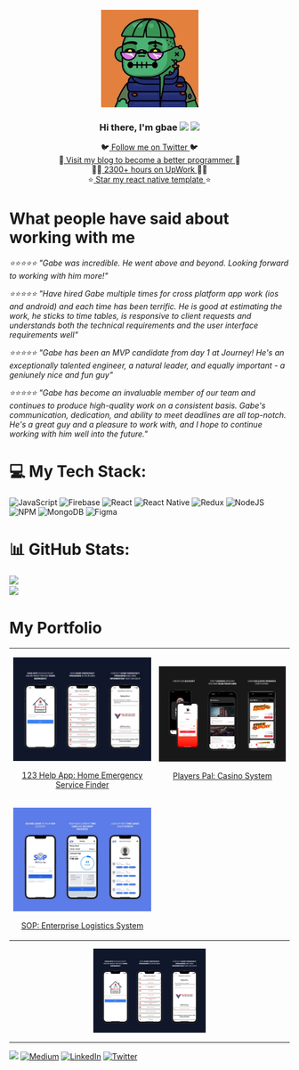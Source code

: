 <p align="center">
  <a href="#"><img width="175px" height="auto" src="https://github.com/daboigbae/images/blob/main/avatar_gabe.JPG?fit=max&w=600" /></a>
</p>
<h3 align="center">Hi there, I'm gbae <img src="https://media.giphy.com/media/hvRJCLFzcasrR4ia7z/giphy.gif" width="28"> <img src="https://emojis.slackmojis.com/emojis/images/1531849430/4246/blob-sunglasses.gif?1531849430" width="28"/>
</h3>

<p align="center">
  🐦<a href="https://twitter.com/daboigbae"> Follow me on Twitter </a>🐦<br/>
  📖<a href="https://digitalartdealers.net/blog/"> Visit my blog to become a better programmer </a>📖<br/>
  👩‍💻<a href="https://www.upwork.com/freelancers/~015773f64f7207d879"> 2300+ hours on UpWork </a>👩‍💻<br/>
  ⭐<a href="https://github.com/daboigbae/react-native-template"> Star my react native template </a>⭐<br/>
</p>

# What people have said about working with me 
  <p><i>⭐⭐⭐⭐⭐ "Gabe was incredible. He went above and beyond. Looking forward to working with him more!"</i></p>
  <p><i>⭐⭐⭐⭐⭐ "Have hired Gabe multiple times for cross platform app work (ios and android) and each time has been terrific. He is good at estimating the work, he sticks to time tables, is responsive to client requests and understands both the technical requirements and the user interface requirements well"</i></p>
  <p><i>⭐⭐⭐⭐⭐ "Gabe has been an MVP candidate from day 1 at Journey! He's an exceptionally talented engineer, a natural leader, and equally important - a geniunely nice and fun guy"</i></p>
  <p><i>⭐⭐⭐⭐⭐ "Gabe has become an invaluable member of our team and continues to produce high-quality work on a consistent basis. Gabe's communication, dedication, and ability to meet deadlines are all top-notch. He's a great guy and a pleasure to work with, and I hope to continue working with him well into the future."</i></p>
  

# 💻 My Tech Stack:
![JavaScript](https://img.shields.io/badge/javascript-%23323330.svg?style=for-the-badge&logo=javascript&logoColor=%23F7DF1E) ![Firebase](https://img.shields.io/badge/firebase-%23039BE5.svg?style=for-the-badge&logo=firebase) ![React](https://img.shields.io/badge/react-%2320232a.svg?style=for-the-badge&logo=react&logoColor=%2361DAFB) ![React Native](https://img.shields.io/badge/react_native-%2320232a.svg?style=for-the-badge&logo=react&logoColor=%2361DAFB) ![Redux](https://img.shields.io/badge/redux-%23593d88.svg?style=for-the-badge&logo=redux&logoColor=white) ![NodeJS](https://img.shields.io/badge/node.js-6DA55F?style=for-the-badge&logo=node.js&logoColor=white) ![NPM](https://img.shields.io/badge/NPM-%23000000.svg?style=for-the-badge&logo=npm&logoColor=white) ![MongoDB](https://img.shields.io/badge/MongoDB-%234ea94b.svg?style=for-the-badge&logo=mongodb&logoColor=white) 	![Figma](https://img.shields.io/badge/figma-%23F24E1E.svg?style=for-the-badge&logo=figma&logoColor=white)
# 📊 GitHub Stats:
![](https://github-readme-stats.vercel.app/api?username=daboigbae&theme=radical&hide_border=false&include_all_commits=true&count_private=true)<br/>
![](https://github-readme-streak-stats.herokuapp.com/?user=daboigbae&theme=radical&hide_border=false)<br/>

# My Portfolio
<table border="0">
 <tr>
    <td>
		<p align="center">
			<a href="https://123helpapp.com/">
				<img src="https://github.com/daboigbae/images/blob/main/FqkzPgzaEAAzTph.jpeg" width="100%" />
				<p align="center">123 Help App: Home Emergency Service Finder</p> 
			</a>
		</p>
	</td>
      <td>
		<p align="center">
	  		<a href="https://yourplayerspal.com/">
				<img src="https://github.com/daboigbae/images/blob/main/FqkzPg0aYAMTxNx.jpeg" width="100%" />
				<p align="center">Players Pal: Casino System</p> 
			</a>
		</p>
	</td>
 </tr>
 <tr>
     <td>
		<p align="center">
			<img src="https://github.com/daboigbae/images/blob/main/FqkzPg0aYAAXu2J.jpeg" width="100%" />
			<p align="center"><a href="https://sopworks.com/">SOP: Enterprise Logistics System</a></p>
		</p>
	</td>
 </tr>
</table>
<p align="center">
  <a href="https://123helpapp.com/"><img src="https://github.com/daboigbae/images/blob/main/FqkzPgzaEAAzTph.jpeg" width="40%" /></a><br/>
</p> 

---
[![](https://visitcount.itsvg.in/api?id=daboigbae&icon=0&color=0)](https://visitcount.itsvg.in)
[![Medium](https://img.shields.io/badge/Medium-12100E?logo=medium&logoColor=white)](https://medium.com/@daboigbae) 
[![LinkedIn](https://img.shields.io/badge/LinkedIn-%230077B5.svg?logo=linkedin&logoColor=white)](https://www.linkedin.com/in/gabriel-higareda-70971259/) [![Twitter](https://img.shields.io/badge/Twitter-%231DA1F2.svg?logo=Twitter&logoColor=white)](https://twitter.com/daboigbae) 
